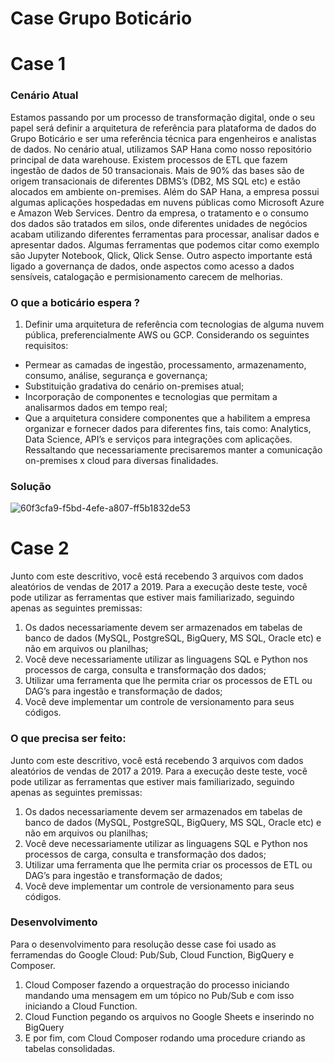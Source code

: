 # Case Grupo Boticário

# Case 1

### Cenário Atual

Estamos passando por um processo de transformação digital, onde o seu papel será
definir a arquitetura de referência para plataforma de dados do Grupo Boticário e ser uma
referência técnica para engenheiros e analistas de dados.
No cenário atual, utilizamos SAP Hana como nosso repositório principal de data
warehouse. Existem processos de ETL que fazem ingestão de dados de 50 transacionais.
Mais de 90% das bases são de origem transacionais de diferentes DBMS’s (DB2, MS SQL
etc) e estão alocados em ambiente on-premises.
Além do SAP Hana, a empresa possui algumas aplicações hospedadas em nuvens
públicas como Microsoft Azure e Amazon Web Services.
Dentro da empresa, o tratamento e o consumo dos dados são tratados em silos, onde
diferentes unidades de negócios acabam utilizando diferentes ferramentas para processar,
analisar dados e apresentar dados. Algumas ferramentas que podemos citar como exemplo
são Jupyter Notebook, Qlick, Qlick Sense.
Outro aspecto importante está ligado a governança de dados, onde aspectos como
acesso a dados sensíveis, catalogação e permisionamento carecem de melhorias.

### O que a boticário espera ?

1. Definir uma arquitetura de referência com tecnologias de alguma nuvem
pública, preferencialmente AWS ou GCP. Considerando os seguintes
requisitos:
- Permear as camadas de ingestão, processamento, armazenamento, consumo,
análise, segurança e governança;
- Substituição gradativa do cenário on-premises atual;
- Incorporação de componentes e tecnologias que permitam a analisarmos dados
em tempo real;
- Que a arquitetura considere componentes que a habilitem a empresa organizar e
fornecer dados para diferentes fins, tais como: Analytics, Data Science, API’s e
serviços para integrações com aplicações. Ressaltando que necessariamente
precisaremos manter a comunicação on-premises x cloud para diversas
finalidades.

### Solução
![60f3cfa9-f5bd-4efe-a807-ff5b1832de53](https://user-images.githubusercontent.com/66088183/220826985-06e01541-f58a-41c2-b45d-70bb446b268e.jpeg)

# Case 2

Junto com este descritivo, você está recebendo 3 arquivos com dados aleatórios de
vendas de 2017 a 2019.
Para a execução deste teste, você pode utilizar as ferramentas que estiver mais
familiarizado, seguindo apenas as seguintes premissas:
1. Os dados necessariamente devem ser armazenados em tabelas de banco de
dados (MySQL, PostgreSQL, BigQuery, MS SQL, Oracle etc) e não em arquivos
ou planilhas;
2. Você deve necessariamente utilizar as linguagens SQL e Python nos
processos de carga, consulta e transformação dos dados;
3. Utilizar uma ferramenta que lhe permita criar os processos de ETL ou DAG’s
para ingestão e transformação de dados;
4. Você deve implementar um controle de versionamento para seus códigos.

### O que precisa ser feito:

Junto com este descritivo, você está recebendo 3 arquivos com dados aleatórios de
vendas de 2017 a 2019.
Para a execução deste teste, você pode utilizar as ferramentas que estiver mais
familiarizado, seguindo apenas as seguintes premissas:
1. Os dados necessariamente devem ser armazenados em tabelas de banco de
dados (MySQL, PostgreSQL, BigQuery, MS SQL, Oracle etc) e não em arquivos
ou planilhas;
2. Você deve necessariamente utilizar as linguagens SQL e Python nos
processos de carga, consulta e transformação dos dados;
3. Utilizar uma ferramenta que lhe permita criar os processos de ETL ou DAG’s
para ingestão e transformação de dados;
4. Você deve implementar um controle de versionamento para seus códigos.

### Desenvolvimento

Para o desenvolvimento para resolução desse case foi usado as ferramendas do Google Cloud: Pub/Sub, Cloud Function, BigQuery e Composer.

1. Cloud Composer fazendo a orquestração do processo iniciando mandando uma mensagem em um tópico no Pub/Sub e com isso iniciando a Cloud Function.
2. Cloud Function pegando os arquivos no Google Sheets e inserindo no BigQuery
3. E por fim, com Cloud Composer rodando uma procedure criando as tabelas consolidadas.

